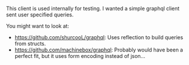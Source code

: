 This client is used internally for testing. I wanted a simple graphql client sent user specified queries.

You might want to look at:
 - https://github.com/shurcooL/graphql: Uses reflection to build queries from structs. 
 - https://github.com/machinebox/graphql: Probably would have been a perfect fit, but it uses form encoding instead of json...
